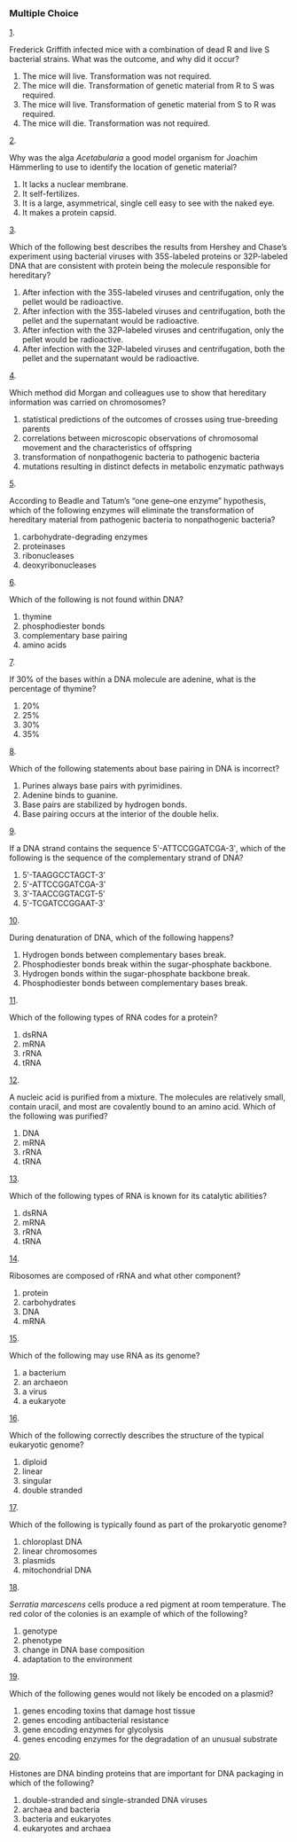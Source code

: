 ### Multiple Choice

[1](https://openstax.org/books/microbiology/pages/chapter-10#fs-id1172100731286-solution). 

Frederick Griffith infected mice with a combination of dead R and live S bacterial strains. What was the outcome, and why did it occur?

1. The mice will live. Transformation was not required.
2. The mice will die. Transformation of genetic material from R to S was required.
3. The mice will live. Transformation of genetic material from S to R was required.
4. The mice will die. Transformation was not required.

[2](https://openstax.org/books/microbiology/pages/chapter-10#fs-id1172098392508-solution). 

Why was the alga *Acetabularia* a good model organism for Joachim Hämmerling to use to identify the location of genetic material?

1. It lacks a nuclear membrane.
2. It self-fertilizes.
3. It is a large, asymmetrical, single cell easy to see with the naked eye.
4. It makes a protein capsid.

[3](https://openstax.org/books/microbiology/pages/chapter-10#fs-id1172096089432-solution). 

Which of the following best describes the results from Hershey and Chase’s experiment using bacterial viruses with 35S-labeled proteins or 32P-labeled DNA that are consistent with protein being the molecule responsible for hereditary?

1. After infection with the 35S-labeled viruses and centrifugation, only the pellet would be radioactive.
2. After infection with the 35S-labeled viruses and centrifugation, both the pellet and the supernatant would be radioactive.
3. After infection with the 32P-labeled viruses and centrifugation, only the pellet would be radioactive.
4. After infection with the 32P-labeled viruses and centrifugation, both the pellet and the supernatant would be radioactive.

[4](https://openstax.org/books/microbiology/pages/chapter-10#fs-id1172100738195-solution). 

Which method did Morgan and colleagues use to show that hereditary information was carried on chromosomes?

1. statistical predictions of the outcomes of crosses using true-breeding parents
2. correlations between microscopic observations of chromosomal movement and the characteristics of offspring
3. transformation of nonpathogenic bacteria to pathogenic bacteria
4. mutations resulting in distinct defects in metabolic enzymatic pathways

[5](https://openstax.org/books/microbiology/pages/chapter-10#fs-id1172098421677-solution). 

According to Beadle and Tatum’s “one gene–one enzyme” hypothesis, which of the following enzymes will eliminate the transformation of hereditary material from pathogenic bacteria to nonpathogenic bacteria?

1. carbohydrate-degrading enzymes
2. proteinases
3. ribonucleases
4. deoxyribonucleases

[6](https://openstax.org/books/microbiology/pages/chapter-10#fs-id1172101964672-solution). 

Which of the following is not found within DNA?

1. thymine
2. phosphodiester bonds
3. complementary base pairing
4. amino acids

[7](https://openstax.org/books/microbiology/pages/chapter-10#fs-id1172099485192-solution). 

If 30% of the bases within a DNA molecule are adenine, what is the percentage of thymine?

1. 20%
2. 25%
3. 30%
4. 35%

[8](https://openstax.org/books/microbiology/pages/chapter-10#fs-id1172099597053-solution). 

Which of the following statements about base pairing in DNA is incorrect?

1. Purines always base pairs with pyrimidines.
2. Adenine binds to guanine.
3. Base pairs are stabilized by hydrogen bonds.
4. Base pairing occurs at the interior of the double helix.

[9](https://openstax.org/books/microbiology/pages/chapter-10#fs-id1172101621283-solution). 

If a DNA strand contains the sequence 5ʹ-ATTCCGGATCGA-3ʹ, which of the following is the sequence of the complementary strand of DNA?

1. 5ʹ-TAAGGCCTAGCT-3ʹ
2. 5ʹ-ATTCCGGATCGA-3ʹ
3. 3ʹ-TAACCGGTACGT-5ʹ
4. 5ʹ-TCGATCCGGAAT-3ʹ

[10](https://openstax.org/books/microbiology/pages/chapter-10#fs-id1172101918575-solution). 

During denaturation of DNA, which of the following happens?

1. Hydrogen bonds between complementary bases break.
2. Phosphodiester bonds break within the sugar-phosphate backbone.
3. Hydrogen bonds within the sugar-phosphate backbone break.
4. Phosphodiester bonds between complementary bases break.

[11](https://openstax.org/books/microbiology/pages/chapter-10#fs-id1172098766701-solution). 

Which of the following types of RNA codes for a protein?

1. dsRNA
2. mRNA
3. rRNA
4. tRNA

[12](https://openstax.org/books/microbiology/pages/chapter-10#fs-id1172098478657-solution). 

A nucleic acid is purified from a mixture. The molecules are relatively small, contain uracil, and most are covalently bound to an amino acid. Which of the following was purified?

1. DNA
2. mRNA
3. rRNA
4. tRNA

[13](https://openstax.org/books/microbiology/pages/chapter-10#fs-id1172100626304-solution). 

Which of the following types of RNA is known for its catalytic abilities?

1. dsRNA
2. mRNA
3. rRNA
4. tRNA

[14](https://openstax.org/books/microbiology/pages/chapter-10#fs-id1172098756700-solution). 

Ribosomes are composed of rRNA and what other component?

1. protein
2. carbohydrates
3. DNA
4. mRNA

[15](https://openstax.org/books/microbiology/pages/chapter-10#fs-id1172100983896-solution). 

Which of the following may use RNA as its genome?

1. a bacterium
2. an archaeon
3. a virus
4. a eukaryote

[16](https://openstax.org/books/microbiology/pages/chapter-10#fs-id1172100837488-solution). 

Which of the following correctly describes the structure of the typical eukaryotic genome?

1. diploid
2. linear
3. singular
4. double stranded

[17](https://openstax.org/books/microbiology/pages/chapter-10#fs-id1172100849685-solution). 

Which of the following is typically found as part of the prokaryotic genome?

1. chloroplast DNA
2. linear chromosomes
3. plasmids
4. mitochondrial DNA

[18](https://openstax.org/books/microbiology/pages/chapter-10#fs-id1172096227863-solution). 

*Serratia marcescens* cells produce a red pigment at room temperature. The red color of the colonies is an example of which of the following?

1. genotype
2. phenotype
3. change in DNA base composition
4. adaptation to the environment

[19](https://openstax.org/books/microbiology/pages/chapter-10#fs-id1172100621924-solution). 

Which of the following genes would not likely be encoded on a plasmid?

1. genes encoding toxins that damage host tissue
2. genes encoding antibacterial resistance
3. gene encoding enzymes for glycolysis
4. genes encoding enzymes for the degradation of an unusual substrate

[20](https://openstax.org/books/microbiology/pages/chapter-10#fs-id1172100660607-solution). 

Histones are DNA binding proteins that are important for DNA packaging in which of the following?

1. double-stranded and single-stranded DNA viruses
2. archaea and bacteria
3. bacteria and eukaryotes
4. eukaryotes and archaea